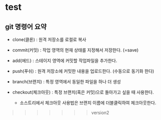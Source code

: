 # test

## git 명령어 요약
- clone(클론) : 원격 저장소를 로컬로 복사
- commit(커밋) : 작업 영역의 현재 상태를 지정해서 저장한다. (=save)
- add(에드) : 스테이지 영역에 커밋할 작업파일을 추가한다.
- push(푸쉬) : 원격 저장소에 커밋한 내용을 업로드한다. (수동으로 동기화 한다)

- branch(브랜치) : 특정 영역에서 동일한 파일을 하나 더 생성
- checkout(체크아웃) : 특정 브랜치(혹은 커밋)으로 돌아가고 싶을 때 사용한다.
    - 소스트리에서 체크아웃 사용법은 브랜치 이름에 더블클릭하여 체크아웃한다.
>>>>>>> version2
